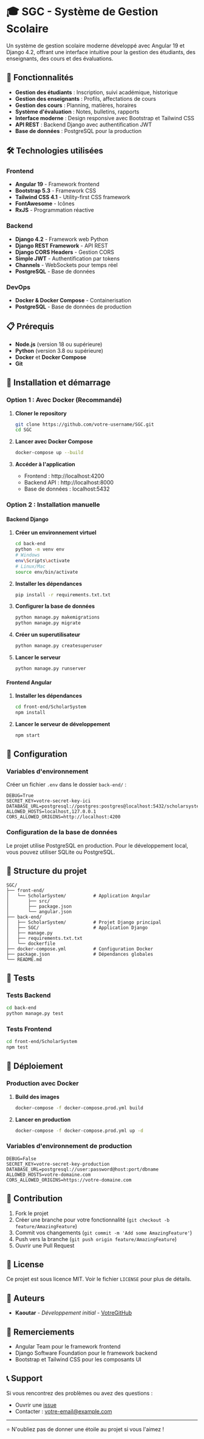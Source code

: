 # 🎓 SGC - Système de Gestion Scolaire

Un système de gestion scolaire moderne développé avec Angular 19 et Django 4.2, offrant une interface intuitive pour la gestion des étudiants, des enseignants, des cours et des évaluations.

## 🚀 Fonctionnalités

- **Gestion des étudiants** : Inscription, suivi académique, historique
- **Gestion des enseignants** : Profils, affectations de cours
- **Gestion des cours** : Planning, matières, horaires
- **Système d'évaluation** : Notes, bulletins, rapports
- **Interface moderne** : Design responsive avec Bootstrap et Tailwind CSS
- **API REST** : Backend Django avec authentification JWT
- **Base de données** : PostgreSQL pour la production

## 🛠️ Technologies utilisées

### Frontend
- **Angular 19** - Framework frontend
- **Bootstrap 5.3** - Framework CSS
- **Tailwind CSS 4.1** - Utility-first CSS framework
- **FontAwesome** - Icônes
- **RxJS** - Programmation réactive

### Backend
- **Django 4.2** - Framework web Python
- **Django REST Framework** - API REST
- **Django CORS Headers** - Gestion CORS
- **Simple JWT** - Authentification par tokens
- **Channels** - WebSockets pour temps réel
- **PostgreSQL** - Base de données

### DevOps
- **Docker & Docker Compose** - Containerisation
- **PostgreSQL** - Base de données de production

## 📋 Prérequis

- **Node.js** (version 18 ou supérieure)
- **Python** (version 3.8 ou supérieure)
- **Docker** et **Docker Compose**
- **Git**

## 🚀 Installation et démarrage

### Option 1 : Avec Docker (Recommandé)

1. **Cloner le repository**
   ```bash
   git clone https://github.com/votre-username/SGC.git
   cd SGC
   ```

2. **Lancer avec Docker Compose**
   ```bash
   docker-compose up --build
   ```

3. **Accéder à l'application**
   - Frontend : http://localhost:4200
   - Backend API : http://localhost:8000
   - Base de données : localhost:5432

### Option 2 : Installation manuelle

#### Backend Django

1. **Créer un environnement virtuel**
   ```bash
   cd back-end
   python -m venv env
   # Windows
   env\Scripts\activate
   # Linux/Mac
   source env/bin/activate
   ```

2. **Installer les dépendances**
   ```bash
   pip install -r requirements.txt.txt
   ```

3. **Configurer la base de données**
   ```bash
   python manage.py makemigrations
   python manage.py migrate
   ```

4. **Créer un superutilisateur**
   ```bash
   python manage.py createsuperuser
   ```

5. **Lancer le serveur**
   ```bash
   python manage.py runserver
   ```

#### Frontend Angular

1. **Installer les dépendances**
   ```bash
   cd front-end/ScholarSystem
   npm install
   ```

2. **Lancer le serveur de développement**
   ```bash
   npm start
   ```

## 🔧 Configuration

### Variables d'environnement

Créer un fichier `.env` dans le dossier `back-end/` :

```env
DEBUG=True
SECRET_KEY=votre-secret-key-ici
DATABASE_URL=postgresql://postgres:postgres@localhost:5432/scholarsystem
ALLOWED_HOSTS=localhost,127.0.0.1
CORS_ALLOWED_ORIGINS=http://localhost:4200
```

### Configuration de la base de données

Le projet utilise PostgreSQL en production. Pour le développement local, vous pouvez utiliser SQLite ou PostgreSQL.

## 📁 Structure du projet

```
SGC/
├── front-end/
│   └── ScholarSystem/          # Application Angular
│       ├── src/
│       ├── package.json
│       └── angular.json
├── back-end/
│   ├── ScholarSystem/          # Projet Django principal
│   ├── SGC/                    # Application Django
│   ├── manage.py
│   ├── requirements.txt.txt
│   └── dockerfile
├── docker-compose.yml          # Configuration Docker
├── package.json                # Dépendances globales
└── README.md
```

## 🧪 Tests

### Tests Backend
```bash
cd back-end
python manage.py test
```

### Tests Frontend
```bash
cd front-end/ScholarSystem
npm test
```

## 🚀 Déploiement

### Production avec Docker

1. **Build des images**
   ```bash
   docker-compose -f docker-compose.prod.yml build
   ```

2. **Lancer en production**
   ```bash
   docker-compose -f docker-compose.prod.yml up -d
   ```

### Variables d'environnement de production

```env
DEBUG=False
SECRET_KEY=votre-secret-key-production
DATABASE_URL=postgresql://user:password@host:port/dbname
ALLOWED_HOSTS=votre-domaine.com
CORS_ALLOWED_ORIGINS=https://votre-domaine.com
```

## 🤝 Contribution

1. Fork le projet
2. Créer une branche pour votre fonctionnalité (`git checkout -b feature/AmazingFeature`)
3. Commit vos changements (`git commit -m 'Add some AmazingFeature'`)
4. Push vers la branche (`git push origin feature/AmazingFeature`)
5. Ouvrir une Pull Request

## 📝 License

Ce projet est sous licence MIT. Voir le fichier `LICENSE` pour plus de détails.

## 👥 Auteurs

- **Kaoutar** - *Développement initial* - [VotreGitHub](https://github.com/votre-username)

## 🙏 Remerciements

- Angular Team pour le framework frontend
- Django Software Foundation pour le framework backend
- Bootstrap et Tailwind CSS pour les composants UI

## 📞 Support

Si vous rencontrez des problèmes ou avez des questions :

- Ouvrir une [issue](https://github.com/votre-username/SGC/issues)
- Contacter : votre-email@example.com

---

⭐ N'oubliez pas de donner une étoile au projet si vous l'aimez ! 
